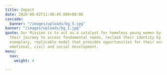 ```yaml
---
title: Impact
date: 2020-08-02T11:40:49.000+00:00
cascade:
  banner: "/images/uploads/bg_5.jpg"
banner: "/images/uploads/bg_1.jpg"
qoute: Our Mission is to act as a catalyst for homeless young women by facilitating
  their journey to access fundamental needs, reclaim their identity by building an
  exemplary, replicable model that provides opportunities for their economic, psychological,
  emotional, civil and social development.
menu:
  nav:
    weight: 4

---
```

